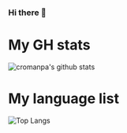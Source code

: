 ### Hi there 👋

# My GH stats
![cromanpa's github stats](https://github-readme-stats.vercel.app/api?username=cromanpa&show_icons=true&theme=tokyonight)

# My language list
![Top Langs](https://github-readme-stats.vercel.app/api/top-langs/?username=cromanpa&theme=tokyonight)


<!--
**cromanpa94/cromanpa94** is a ✨ _special_ ✨ repository because its `README.md` (this file) appears on your GitHub profile.

Here are some ideas to get you started:

- 🔭 I’m currently working on ...
- 🌱 I’m currently learning ...
- 👯 I’m looking to collaborate on ...
- 🤔 I’m looking for help with ...
- 💬 Ask me about ...
- 📫 How to reach me: ...
- 😄 Pronouns: ...
- ⚡ Fun fact: ...
-->
